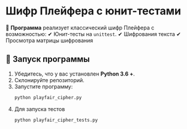 # Шифр Плейфера с юнит-тестами

🔐 **Программа** реализует классический шифр Плейфера с возможностью:
✔ Юнит-тесты на `unittest`.
✔ Шифрования текста
✔ Просмотра матрицы шифрования

## 🚀 **Запуск программы**
1. Убедитесь, что у вас установлен **Python 3.6 +**.
2. Склонируйте репозиторий.
3. Запустите программу:
    ```bash
   python playfair_cipher.py
4. Для запуска тестов
    ```bash
    python playfair_cipher_tests.py
